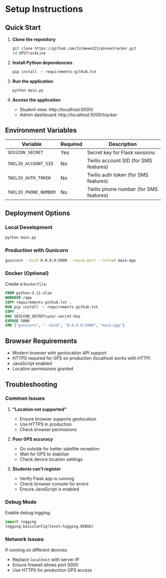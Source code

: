 # Setup Instructions

## Quick Start

1. **Clone the repository**
   ```bash
   git clone https://github.com/Istmeee223/phonetracker.git
   cd GPSTrackLive
   ```

2. **Install Python dependencies**
   ```bash
   pip install -r requirements-github.txt
   ```

4. **Run the application**
   ```bash
   python main.py
   ```

5. **Access the application**
   - Student view: http://localhost:5000/
   - Admin dashboard: http://localhost:5000/tracker

## Environment Variables

| Variable | Required | Description |
|----------|----------|-------------|
| `SESSION_SECRET` | Yes | Secret key for Flask sessions |
| `TWILIO_ACCOUNT_SID` | No | Twilio account SID (for SMS features) |
| `TWILIO_AUTH_TOKEN` | No | Twilio auth token (for SMS features) |
| `TWILIO_PHONE_NUMBER` | No | Twilio phone number (for SMS features) |

## Deployment Options

### Local Development
```bash
python main.py
```

### Production with Gunicorn
```bash
gunicorn --bind 0.0.0.0:5000 --reuse-port --reload main:app
```

### Docker (Optional)
Create a `Dockerfile`:
```dockerfile
FROM python:3.11-slim
WORKDIR /app
COPY requirements-github.txt .
RUN pip install -r requirements-github.txt
COPY . .
ENV SESSION_SECRET=your-secret-key
EXPOSE 5000
CMD ["gunicorn", "--bind", "0.0.0.0:5000", "main:app"]
```

## Browser Requirements

- Modern browser with geolocation API support
- HTTPS required for GPS on production (localhost works with HTTP)
- JavaScript enabled
- Location permissions granted

## Troubleshooting

### Common Issues

1. **"Location not supported"**
   - Ensure browser supports geolocation
   - Use HTTPS in production
   - Check browser permissions

2. **Poor GPS accuracy**
   - Go outside for better satellite reception
   - Wait for GPS to stabilize
   - Check device location settings

3. **Students can't register**
   - Verify Flask app is running
   - Check browser console for errors
   - Ensure JavaScript is enabled

### Debug Mode

Enable debug logging:
```python
import logging
logging.basicConfig(level=logging.DEBUG)
```

### Network Issues

If running on different devices:
- Replace `localhost` with server IP
- Ensure firewall allows port 5000
- Use HTTPS for production GPS access